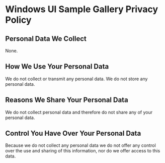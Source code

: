 Windows UI Sample Gallery Privacy Policy===========Personal Data We Collect-------------None.How We Use Your Personal Data-------------We do not collect or transmit any personal data. We do not store any personal data. Reasons We Share Your Personal Data-------------We do not collect personal data and therefore do not share any of your personal data.Control You Have Over Your Personal Data-------------Because we do not collect any personal data we do not offer any control over the use and sharing of this information, nor do we offer access to this data.